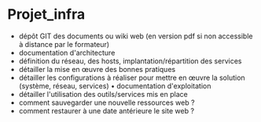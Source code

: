 # Projet_infra

* dépôt GIT des documents ou wiki web (en version pdf si non accessible à distance
  par le formateur)
* documentation d'architecture
* définition du réseau, des hosts, implantation/répartition des services
* détailler la mise en œuvre des bonnes pratiques
* détailler les configurations à réaliser pour mettre en œuvre la solution (système, réseau, services)
  • documentation d'exploitation
* détailler l'utilisation des outils/services mis en place
* comment sauvegarder une nouvelle ressources web ?
* comment restaurer à une date antérieure le site web ?
